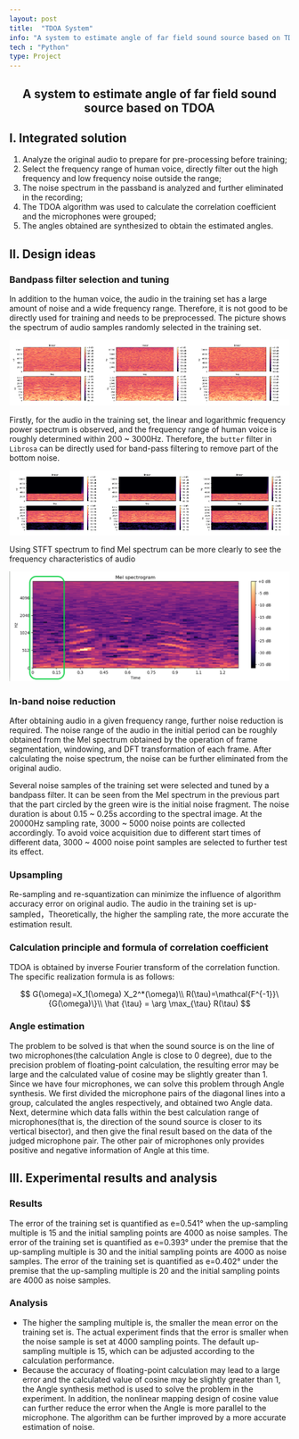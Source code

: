 ```yaml
---
layout: post
title:  "TDOA System"
info: "A system to estimate angle of far field sound source based on TDOA"
tech : "Python"
type: Project
---
```

<h2><center>A system to estimate angle of far field sound source based on TDOA</center></h2>



## Ⅰ. Integrated solution

1. Analyze the original audio to prepare for pre-processing before training;
2. Select the frequency range of human voice, directly filter out the high frequency and low frequency noise outside the range;  
3. The noise spectrum in the passband is analyzed and further eliminated in the recording;
4. The TDOA algorithm was used to calculate the correlation coefficient and the microphones were grouped;
5. The angles obtained are synthesized to obtain the estimated angles.

## Ⅱ. Design ideas

### Bandpass filter selection and tuning

In addition to the human voice, the audio in the training set has a large amount of noise and a wide frequency range. Therefore, it is not good to be directly used for training and needs to be preprocessed.  The picture shows the spectrum of audio samples randomly selected in the training set.

![image-20201204151038794](imgs/Projects/image-20201204151038794.png)

Firstly, for the audio in the training set, the linear and logarithmic frequency power spectrum is observed, and the frequency range of human voice is roughly determined within 200 ~ 3000Hz. Therefore, the `butter` filter in `Librosa` can be directly used for band-pass filtering to remove part of the bottom noise.

![image-20201204151201996](imgs/Projects/image-20201204151201996.png)

Using STFT spectrum to find Mel spectrum can be more clearly to see the frequency characteristics of audio

![image-20201204160702901](imgs/Projects/image-20201204160702901.png)

### In-band noise reduction

After obtaining audio in a given frequency range, further noise reduction is required. The noise range of the audio in the initial period can be roughly obtained from the Mel spectrum obtained by the operation of frame segmentation, windowing, and DFT transformation of each frame. After calculating the noise spectrum, the noise can be further eliminated from the original audio.  

Several noise samples of the training set were selected and tuned by a bandpass filter. It can be seen from the Mel spectrum in the previous part that the part circled by the green wire is the initial noise fragment. The noise duration is about 0.15 ~ 0.25s according to the spectral image.  At the 20000Hz sampling rate, 3000 ~ 5000 noise points are collected accordingly. To avoid voice acquisition due to different start times of different data, 3000 ~ 4000 noise point samples are selected to further test its effect. 

### Upsampling

Re-sampling and re-squantization can minimize the influence of algorithm accuracy error on original audio. The audio in the training set is up-sampled，Theoretically, the higher the sampling rate, the more accurate the estimation result.

### Calculation principle and formula of correlation coefficient

TDOA is obtained by inverse Fourier transform of the correlation function. The specific realization formula is as follows:

$$
G(\omega)=X_1(\omega) X_2^*(\omega)\\
R(\tau)=\mathcal{F^{-1}}\{G(\omega)\}\\
\hat {\tau} = \arg \max_{\tau} R(\tau)
$$

### Angle estimation

The problem to be solved is that when the sound source is on the line of two microphones(the calculation Angle is close to 0 degree), due to the precision problem of floating-point calculation, the resulting error may be large and the calculated value of cosine may be slightly greater than 1. Since we have four microphones, we can solve this problem through Angle synthesis.  We first divided the microphone pairs of the diagonal lines into a group, calculated the angles respectively, and obtained two Angle data.  Next, determine which data falls within the best calculation range of microphones(that is, the direction of the sound source is closer to its vertical bisector), and then give the final result based on the data of the judged microphone pair.  The other pair of microphones only provides positive and negative information of Angle at this time. 



## Ⅲ. Experimental results and analysis

### Results

The error of the training set is quantified as e=0.541° when the up-sampling multiple is 15 and the initial sampling points are 4000 as noise samples. The error of the training set is quantified as e=0.393° under the premise that the up-sampling multiple is 30 and the initial sampling points are 4000 as noise samples. The error of the training set is quantified as e=0.402° under the premise that the up-sampling multiple is 20 and the initial sampling points are 4000 as noise samples.  

### Analysis

- The higher the sampling multiple is, the smaller the mean error on the training set is. The actual experiment finds that the error is smaller when the noise sample is set at 4000 sampling points.  The default up-sampling multiple is 15, which can be adjusted according to the calculation performance.  
- Because the accuracy of floating-point calculation may lead to a large error and the calculated value of cosine may be slightly greater than 1, the Angle synthesis method is used to solve the problem in the experiment. In addition, the nonlinear mapping design of cosine value can further reduce the error when the Angle is more parallel to the microphone. The algorithm can be further improved by a more accurate estimation of noise.